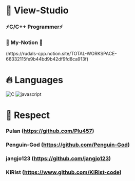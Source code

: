 <h1> 🚀 View-Studio </h1>
<h3>⚡C/C++ Programmer⚡</h3>
<h3>📖 My-Notion 📖</h3>
(https://rudals-cpp.notion.site/TOTAL-WORKSPACE-66332115fe9b44bd9b42df9fd8ca913f)

<h1> 🔥 Languages </h1>

![C](https://img.shields.io/badge/C-A8B9CC?style=for-the-badge&logo=C&logoColor=white)
![javascript](https://img.shields.io/badge/Javascript-F7DF1E?style=for-the-badge&logo=Javascript&logoColor=black)

<h1>🙏 Respect</h1>

### Pulan (https://github.com/Plu457)
### Penguin-God (https://github.com/Penguin-God)
### jangjo123 (https://github.com/jangjo123)
### KiRist (https://www.github.com/KiRist-code)
